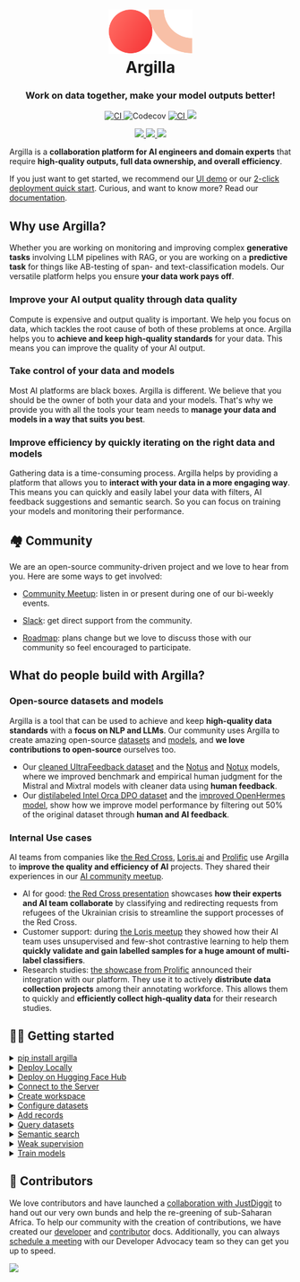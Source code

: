 
<h1 align="center">
  <a href=""><img src="https://github.com/dvsrepo/imgs/raw/main/rg.svg" alt="Argilla" width="150"></a>
  <br>
  Argilla
  <br>
</h1>
<h3 align="center">Work on data together, make your model outputs better!</h2>

<p align="center">
<a  href="https://pypi.org/project/argilla/">
<img alt="CI" src="https://img.shields.io/pypi/v/argilla.svg?style=flat-round&logo=pypi&logoColor=white">
</a>
<img alt="Codecov" src="https://codecov.io/gh/argilla-io/argilla/branch/main/graph/badge.svg?token=VDVR29VOMG"/>
<a href="https://pepy.tech/project/argilla">
<img alt="CI" src="https://static.pepy.tech/personalized-badge/argilla?period=month&units=international_system&left_color=grey&right_color=blue&left_text=pypi%20downloads/month">
</a>
<a href="https://huggingface.co/new-space?template=argilla/argilla-template-space">
<img src="https://huggingface.co/datasets/huggingface/badges/raw/main/deploy-to-spaces-sm.svg"/>
</a>
</p>

<p align="center">
<a href="https://twitter.com/argilla_io">
<img src="https://img.shields.io/badge/twitter-black?logo=x"/>
</a>
<a href="https://www.linkedin.com/company/argilla-io">
<img src="https://img.shields.io/badge/linkedin-blue?logo=linkedin"/>
</a>
<a href="https://join.slack.com/t/rubrixworkspace/shared_invite/zt-whigkyjn-a3IUJLD7gDbTZ0rKlvcJ5g">
<img src="https://img.shields.io/badge/slack-purple?logo=slack"/>
</a>
</p>

Argilla is a **collaboration platform for AI engineers and domain experts** that require **high-quality outputs, full data ownership, and overall efficiency**.

If you just want to get started, we recommend our [UI demo](https://demo.argilla.io/sign-in?auth=ZGVtbzoxMjM0NTY3OA%3D%3D) or our [2-click deployment quick start](https://docs.argilla.io/en/latest/getting_started/cheatsheet.html). Curious, and want to know more? Read our [documentation](https://docs.argilla.io/).

## Why use Argilla?

Whether you are working on monitoring and improving complex **generative tasks** involving LLM pipelines with RAG, or you are working on a **predictive task** for things like AB-testing of span- and text-classification models. Our versatile platform helps you ensure **your data work pays off**.

### Improve your AI output quality through data quality

Compute is expensive and output quality is important. We help you focus on data, which tackles the root cause of both of these problems at once. Argilla helps you to **achieve and keep high-quality standards** for your data. This means you can improve the quality of your AI output.

### Take control of your data and models

Most AI platforms are black boxes. Argilla is different. We believe that you should be the owner of both your data and your models. That's why we provide you with all the tools your team needs to **manage your data and models in a way that suits you best**.

### Improve efficiency by quickly iterating on the right data and models

Gathering data is a time-consuming process. Argilla helps by providing a platform that allows you to **interact with your data in a more engaging way**. This means you can quickly and easily label your data with filters, AI feedback suggestions and semantic search. So you can focus on training your models and monitoring their performance.

## 🏘️ Community

We are an open-source community-driven project and we love to hear from you. Here are some ways to get involved:

- [Community Meetup](https://lu.ma/embed-checkout/evt-IQtRiSuXZCIW6FB): listen in or present during one of our bi-weekly events.

- [Slack](https://join.slack.com/t/rubrixworkspace/shared_invite/zt-whigkyjn-a3IUJLD7gDbTZ0rKlvcJ5g): get direct support from the community.

- [Roadmap](https://github.com/orgs/argilla-io/projects/10/views/1): plans change but we love to discuss those with our community so feel encouraged to participate.

## What do people build with Argilla?

### Open-source datasets and models

Argilla is a tool that can be used to achieve and keep **high-quality data standards** with a **focus on NLP and LLMs**. Our community uses Argilla to create amazing open-source [datasets](https://huggingface.co/datasets?other=argilla) and [models](https://huggingface.co/models?other=distilabel), and **we love contributions to open-source** ourselves too.

- Our [cleaned UltraFeedback dataset](https://huggingface.co/datasets/argilla/ultrafeedback-binarized-preferences-cleaned) and the [Notus](https://huggingface.co/argilla/notus-7b-v1) and [Notux](https://huggingface.co/argilla/notux-8x7b-v1) models, where we improved benchmark and empirical human judgment for the Mistral and Mixtral models with cleaner data using **human feedback**.
- Our [distilabeled Intel Orca DPO dataset](https://huggingface.co/datasets/argilla/distilabel-intel-orca-dpo-pairs) and the [improved OpenHermes model](https://huggingface.co/argilla/distilabeled-OpenHermes-2.5-Mistral-7B), show how we improve model performance by filtering out 50% of the original dataset through **human and AI feedback**.

### Internal Use cases

AI teams from companies like [the Red Cross](https://510.global/), [Loris.ai](https://loris.ai/) and [Prolific](https://www.prolific.com/) use Argilla to **improve the quality and efficiency of AI** projects. They shared their experiences in our [AI community meetup](https://lu.ma/embed-checkout/evt-IQtRiSuXZCIW6FB).

- AI for good: [the Red Cross presentation](https://youtu.be/ZsCqrAhzkFU?feature=shared) showcases **how their experts and AI team collaborate** by classifying and redirecting requests from refugees of the Ukrainian crisis to streamline the support processes of the Red Cross.
- Customer support: during [the Loris meetup](https://youtu.be/jWrtgf2w4VU?feature=shared) they showed how their AI team uses unsupervised and few-shot contrastive learning to help them **quickly validate and gain labelled samples for a huge amount of multi-label classifiers**.
- Research studies: [the showcase from Prolific](https://youtu.be/ePDlhIxnuAs?feature=shared) announced their integration with our platform. They use it to actively **distribute data collection projects** among their annotating workforce. This allows them to quickly and **efficiently collect high-quality data** for their research studies.

## 👨‍💻 Getting started

<details>
<summary><a href="https://docs.argilla.io/en/latest/getting_started/installation/deployments/docker.html">pip install argilla</a></summary>
<p>

First things first! You can <a href="https://docs.argilla.io/en/develop/getting_started/installation/deployments/python.html">install Argilla</a> from pypi.

```bash
pip install argilla
```

</p>
</details>

<details>
<summary><a href="https://docs.argilla.io/en/latest/getting_started/installation/deployments/docker.html">Deploy Locally</a></summary>
<p>

```bash
docker run -d --name argilla -p 6900:6900 argilla/argilla-quickstart:latest
```

</p>
</details>

<details>
<summary><a href="https://docs.argilla.io/en/develop/getting_started/installation/deployments/huggingface-spaces.html">Deploy on Hugging Face Hub</a></summary>
<p>

HuggingFace Spaces now have persistent storage and this is supported from Argilla 1.11.0 onwards, but you will need to manually activate it via the HuggingFace Spaces settings. Otherwise, unless you're on a paid space upgrade, after 48 hours of inactivity the space will be shut off and you will lose all the data. To avoid losing data, we highly recommend using the persistent storage layer offered by HuggingFace.

After this, we can connect to our server.

<a href="https://docs.argilla.io/en/develop/getting_started/installation/deployments/huggingface-spaces.html"><img src="https://huggingface.co/datasets/huggingface/documentation-images/resolve/main/hub/spaces-argilla-embed-space.png" width="100%"></a>

</p>
</details>

<details>
<summary><a href="https://docs.argilla.io/en/latest/getting_started/cheatsheet.html#connect-to-argilla">Connect to the Server</a></summary>
<p>
Once you have deployed Argilla, we will connect to the server.

```python
import argilla as rg

rg.init(
    api_url="argilla-api-url", # e.g. http://localhost:6900 or https://[your-owner-name]-[your_space_name].hf.space
    api_key="argilla-api-key" # e.g. "owner.apikey"
    workspace="argilla-workspace" # e.g. "admin"
)
```

After this, you can start using Argilla, so you can create a dataset and add records to it. We use the FeedbackDataset as an example, but you can use any of the other datasets available in Argilla. You can find more information about the different datasets <a href="https://docs.argilla.io/en/latest/practical_guides/choose_dataset.html">here</a>.

</p>
</details>

<details>
<summary><a href="https://docs.argilla.io/en/latest/getting_started/installation/configurations/workspace_management.html#create-a-new-workspace">Create workspace</a></summary>
<p>
Once you have connected to the server, we will create a workspace for datasets.

```python
workspace = rg.Workspace.create("new-workspace")
```

After this, you can assign users to the workspace, this will allow the datasets to appear in the UI for that user.

```python
users = [u for u in rg.User.list() if u.role == "annotator"]
for user in users:
    workspace.add_user(user)
```

</p>
</details>

<details>
<summary><a href="https://docs.argilla.io/en/latest/practical_guides/create_update_dataset/create_dataset.html">Configure datasets</a></summary>
<p>

```python
import argilla as rg

dataset = rg.FeedbackDataset(
    guidelines="Please, read the question carefully and try to answer it as accurately as possible.",
    fields=[
        rg.TextField(name="question"),
        rg.TextField(name="answer"),
    ],
    questions=[
        rg.RatingQuestion(
            name="answer_quality",
            description="How would you rate the quality of the answer?",
            values=[1, 2, 3, 4, 5],
        ),
        rg.TextQuestion(
            name="answer_correction",
            description="If you think the answer is not accurate, please, correct it.",
            required=False,
        ),
    ]
)
remote_dataset = dataset.push_to_argilla(name="my-dataset", workspace="my-workspace")
```

<a href="https://docs.argilla.io/en/latest/practical_guides/create_dataset.html"><img src="https://docs.argilla.io/en/latest/_images/snapshot-feedback-demo.png" width="100%"></a>

</p>
</details>

<details>
<summary><a href="https://docs.argilla.io/en/latest/practical_guides/records.html">Add records</a></summary>
<p>

```python
import argilla as rg

record = rg.FeedbackRecord(
    fields={
        "question": "Why can camels survive long without water?",
        "answer": "Camels use the fat in their humps to keep them filled with energy and hydration for long periods of time."
    },
    metadata={"source": "encyclopedia"},
    external_id='rec_1'
)
remote_dataset.add_records(record)
```

And that's it, you now have your first dataset ready. You can begin annotating it or embark on other related tasks.

<a href="https://docs.argilla.io/en/latest/practical_guides/records.html"><img src="https://docs.argilla.io/en/latest/_images/features-annotate.png" width="100%"></a>

</p>
</details>


<details>
<summary><a href="https://docs.argilla.io/en/latest/practical_guides/filter_dataset.html">Query datasets</a></summary>
<p>

```python
import argilla as rg

filtered_dataset = dataset.filter_by(response_status="submitted")
```

<a href="https://docs.argilla.io/en/latest/practical_guides/filter_dataset.html"><img src="https://docs.argilla.io/en/latest/_images/features-search.png" width="100%">

</p>
</details>

<details>
<summary><a href="https://docs.argilla.io/en/latest/practical_guides/filter_dataset.html">Semantic search</a></summary>
<p>

```python
import argilla as rg

# using text embeddings
similar_records =  ds.find_similar_records(
    vector_name="my_vector",
    value=embedder_model.embeddings("My text is here")
    # value=embedder_model.embeddings("My text is here").tolist() # for numpy arrays
)

# using another record
similar_records =  ds.find_similar_records(
    vector_name="my_vector",
    record=ds.records[0],
    max_results=5
)
```

<a href="https://docs.argilla.io/en/latest/practical_guides/filter_dataset.html"><img src="https://docs.argilla.io/en/latest/_images/features-similaritysearch.png" width="100%"></a>

</p>
</details>

<details>
<summary><a href="https://docs.argilla.io/en/latest/tutorials/techniques/weak_supervision.html">Weak supervision</a></summary>
<p>

```python
from argilla.labeling.text_classification import add_rules, Rule

rule = Rule(query="positive impact", label="optimism")
add_rules(dataset="go_emotion", rules=[rule])
```

<a href="https://docs.argilla.io/en/latest/tutorials/techniques/weak_supervision.html"><img src="https://docs.argilla.io/en/latest/_images/features-weak-labelling.png" width="100%"></a>

<!-- <tr>
<td>
<a href="https://argilla.io/blog/introducing-argilla-trainer">Active Learning</a>
</td>
<td>

```python
from argilla_plugins import classy_learner

plugin = classy_learner(name="plugin-test")
plugin.start()
```

<video src="https://share.descript.com/view/nvlUjF8tNcZ"/>
</td>
</tr> -->

</p>
</details>

<details>
<summary><a href="https://docs.argilla.io/en/latest/practical_guides/fine_tune.html">Train models</a></summary>
<p>

```python
from argilla.training import ArgillaTrainer

trainer = ArgillaTrainer(
    name="my_dataset",
    workspace="my_workspace",
    framework="my_framework",
    model="my_framework_model",
    train_size=0.8,
    seed=42,
    limit=10,
    query="my-query"
)
trainer.update_config() # see usage below
trainer.train()
records = trainer.predict(["my-text"], as_argilla_records=True)
```

<a href="https://docs.argilla.io/en/latest/practical_guides/fine_tune.html"><img src="https://argilla.io/blog/introducing-argilla-trainer/train.png" width="100%"></a>

</p>
</details>

## 🥇 Contributors

We love contributors and have launched a [collaboration with JustDiggit](https://argilla.io/blog/introducing-argilla-community-growers) to hand out our very own bunds and help the re-greening of sub-Saharan Africa. To help our community with the creation of contributions, we have created our [developer](https://docs.argilla.io/en/latest/community/developer_docs.html) and [contributor](https://docs.argilla.io/en/latest/community/contributing.html) docs. Additionally, you can always [schedule a meeting](https://calendly.com/argilla-office-hours/30min) with our Developer Advocacy team so they can get you up to speed.

<a  href="https://github.com/argilla-io/argilla/graphs/contributors">

<img  src="https://contrib.rocks/image?repo=argilla-io/argilla" />

</a>

